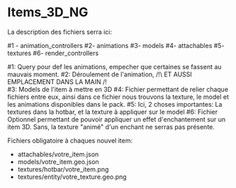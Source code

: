 # Items_3D_NG

La description des fichiers serra ici:


#1 - animation_controllers
#2- animations
#3- models 
#4- attachables
#5- textures
#6- render_controllers


#1: Query pour def les animations, empecher que certaines se fassent au mauvais moment.
#2: Déroulement de l'animation, /!\ ET AUSSI EMPLACEMENT DANS LA MAIN /!\
#3: Models de l'item à mettre en 3D
#4: Fichier permettant de relier chaque fichiers entre eux, ainsi dans ce fichier nous trouvons la texture, le model et les animations disponibles dans le pack.
#5: Ici, 2 choses importantes: La textures dans la hotbar, et la texture à appliquer sur le model
#6: Fichier Optionnel permettant de pouvoir appliquer un effet d'enchantement sur un item 3D. Sans, la texture "animé" d'un enchant ne serras pas présente.


Fichiers obligatoire à chaques nouvel item: 

- attachables/votre_item.json
- models/votre_item.geo.json
- textures/hotbar/votre_item.png
- textures/entity/votre_texture.geo.png






